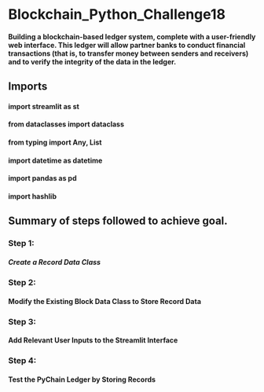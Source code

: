# Blockchain_Python_Challenge18

#### Building a blockchain-based ledger system, complete with a user-friendly web interface. This ledger will allow partner banks to conduct financial transactions (that is, to transfer money between senders and receivers) and to verify the integrity of the data in the ledger.

## Imports

#### import streamlit as st
#### from dataclasses import dataclass
#### from typing import Any, List
#### import datetime as datetime
#### import pandas as pd
#### import hashlib

## Summary of steps followed to achieve goal.

### Step 1:
##### Create a Record Data Class

### Step 2:
#### Modify the Existing Block Data Class to Store Record Data

### Step 3:
#### Add Relevant User Inputs to the Streamlit Interface

### Step 4:
#### Test the PyChain Ledger by Storing Records



